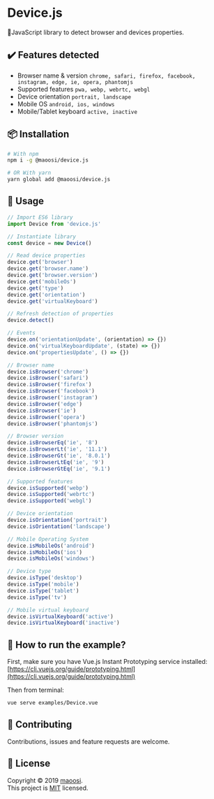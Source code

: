 # Device.js

🧬JavaScript library to detect browser and devices properties.

## ✔️ Features detected

- Browser name & version `chrome, safari, firefox, facebook, instagram, edge, ie, opera, phantomjs`
- Supported features `pwa, webp, webrtc, webgl`
- Device orientation `portrait, landscape`
- Mobile OS `android, ios, windows`
- Mobile/Tablet keyboard `active, inactive`

## 📦 Installation

```sh
# With npm
npm i -g @maoosi/device.js

# OR With yarn
yarn global add @maoosi/device.js
```

## 🚀 Usage

```javascript
// Import ES6 library
import Device from 'device.js'

// Instantiate library
const device = new Device()

// Read device properties
device.get('browser')
device.get('browser.name')
device.get('browser.version')
device.get('mobileOs')
device.get('type')
device.get('orientation')
device.get('virtualKeyboard')

// Refresh detection of properties
device.detect()

// Events
device.on('orientationUpdate', (orientation) => {})
device.on('virtualKeyboardUpdate', (state) => {})
device.on('propertiesUpdate', () => {})

// Browser name
device.isBrowser('chrome')
device.isBrowser('safari')
device.isBrowser('firefox')
device.isBrowser('facebook')
device.isBrowser('instagram')
device.isBrowser('edge')
device.isBrowser('ie')
device.isBrowser('opera')
device.isBrowser('phantomjs')

// Browser version
device.isBrowserEq('ie', '8')
device.isBrowserLt('ie', '11.1')
device.isBrowserGt('ie', '8.0.1')
device.isBrowserLtEq('ie', '9')
device.isBrowserGtEq('ie', '9.1')

// Supported features
device.isSupported('webp')
device.isSupported('webrtc')
device.isSupported('webgl')

// Device orientation
device.isOrientation('portrait')
device.isOrientation('landscape')

// Mobile Operating System
device.isMobileOs('android')
device.isMobileOs('ios')
device.isMobileOs('windows')

// Device type
device.isType('desktop')
device.isType('mobile')
device.isType('tablet')
device.isType('tv')

// Mobile virtual keyboard
device.isVirtualKeyboard('active')
device.isVirtualKeyboard('inactive')
```

## 🧪 How to run the example?

First, make sure you have Vue.js Instant Prototyping service installed: [https://cli.vuejs.org/guide/prototyping.html](https://cli.vuejs.org/guide/prototyping.html)

Then from terminal:

```sh
vue serve examples/Device.vue
```

## 🤝 Contributing

Contributions, issues and feature requests are welcome.

## 📝 License

Copyright © 2019 [maoosi](https://gitlab.com/maoosi).<br />
This project is [MIT](./LICENSE) licensed.
